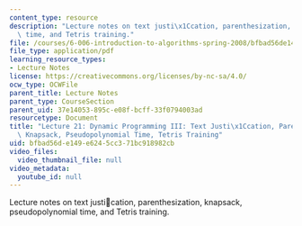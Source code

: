 ```yaml
---
content_type: resource
description: "Lecture notes on text justi\x1Ccation, parenthesization, knapsack, pseudopolynomial\
  \ time, and Tetris training."
file: /courses/6-006-introduction-to-algorithms-spring-2008/bfbad56de149e6245cc371bc918982cb_lec21.pdf
file_type: application/pdf
learning_resource_types:
- Lecture Notes
license: https://creativecommons.org/licenses/by-nc-sa/4.0/
ocw_type: OCWFile
parent_title: Lecture Notes
parent_type: CourseSection
parent_uid: 37e14053-895c-e08f-bcff-33f0794003ad
resourcetype: Document
title: "Lecture 21: Dynamic Programming III: Text Justi\x1Ccation, Parenthesization,\
  \ Knapsack, Pseudopolynomial Time, Tetris Training"
uid: bfbad56d-e149-e624-5cc3-71bc918982cb
video_files:
  video_thumbnail_file: null
video_metadata:
  youtube_id: null
---
```

Lecture notes on text justication, parenthesization, knapsack, pseudopolynomial time, and Tetris training.